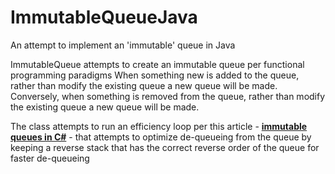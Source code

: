 # ImmutableQueueJava
An attempt to implement an 'immutable' queue in Java

ImmutableQueue attempts to create an immutable queue per functional programming paradigms When something new is added to the queue, rather than modify the existing queue a new queue will be made. Conversely, when something is removed from the queue, rather than modify the existing queue a new queue will be made.

The class attempts to run an efficiency loop per this article - **[immutable queues in C#](https://blogs.msdn.microsoft.com/ericlippert/2007/12/10/immutability-in-c-part-four-an-immutable-queue/)** - 
that attempts to optimize de-queueing from the queue by keeping a reverse stack that has the correct reverse order of the queue for faster de-queueing
